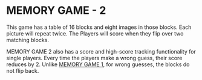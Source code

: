 # MEMORY GAME - 2

This game has a table of 16 blocks and eight images in those blocks. Each picture will repeat twice. The Players will score when they flip over two matching blocks.

MEMORY GAME 2 also has a score and high-score tracking functionality for single players. Every time the players make a wrong guess, their score reduces by 2. Unlike [MEMORY GAME 1][memory-game-1], for wrong guesses, the blocks do not flip back.

[memory-game-1]: https://github.com/mr-vk10/memory-game-1
